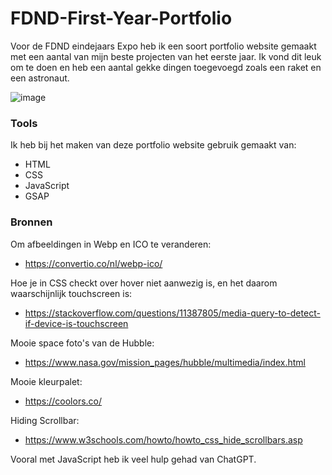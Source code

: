 # FDND-First-Year-Portfolio

Voor de FDND eindejaars Expo heb ik een soort portfolio website gemaakt met een aantal van mijn beste projecten van het eerste jaar. Ik vond dit leuk om te doen en heb een aantal gekke dingen toegevoegd zoals een raket en een astronaut.

![image](https://github.com/r20222/FDND-First-Year-Portfolio/assets/101579892/c63c5935-2144-48be-95d4-36377f775d40)


### Tools

Ik heb bij het maken van deze portfolio website gebruik gemaakt van:

* HTML
* CSS
* JavaScript
* GSAP

### Bronnen

Om afbeeldingen in Webp en ICO te veranderen:
* https://convertio.co/nl/webp-ico/

Hoe je in CSS checkt over hover niet aanwezig is, en het daarom waarschijnlijk touchscreen is:
* https://stackoverflow.com/questions/11387805/media-query-to-detect-if-device-is-touchscreen

Mooie space foto's van de Hubble:
* https://www.nasa.gov/mission_pages/hubble/multimedia/index.html

Mooie kleurpalet:
* https://coolors.co/

Hiding Scrollbar:
* https://www.w3schools.com/howto/howto_css_hide_scrollbars.asp

Vooral met JavaScript heb ik veel hulp gehad van ChatGPT.
